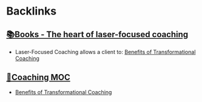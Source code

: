 
# Backlinks
## [📚Books - The heart of laser-focused coaching](<📚Books - The heart of laser-focused coaching.md>)
- Laser-Focused Coaching allows a client to: [Benefits of Transformational Coaching](<Benefits of Transformational Coaching.md>)

## [🧭Coaching MOC](<🧭Coaching MOC.md>)
- [Benefits of Transformational Coaching](<Benefits of Transformational Coaching.md>)

